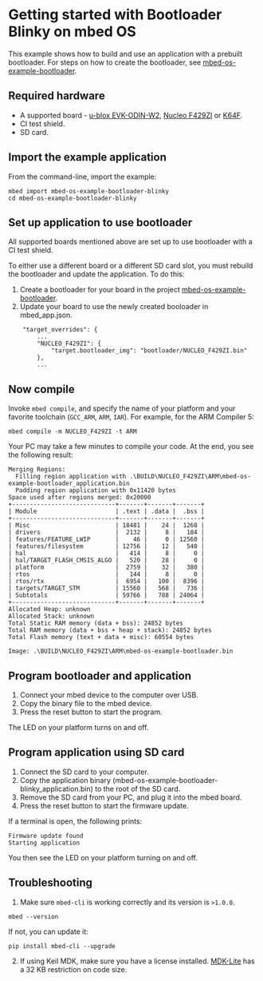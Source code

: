 # Getting started with Bootloader Blinky on mbed OS

This example shows how to build and use an application with a prebuilt bootloader. For steps on how to create the bootloader, see [mbed-os-example-bootloader](https://github.com/ARMmbed/mbed-os-example-bootloader).

## Required hardware
* A supported board - [u-blox EVK-ODIN-W2](https://developer.mbed.org/platforms/ublox-EVK-ODIN-W2/), [Nucleo F429ZI](https://developer.mbed.org/platforms/ST-Nucleo-F429ZI/) or [K64F](https://developer.mbed.org/platforms/FRDM-K64F/).
* CI test shield.
* SD card.

## Import the example application

From the command-line, import the example:

```
mbed import mbed-os-example-bootloader-blinky
cd mbed-os-example-bootloader-blinky
```

## Set up application to use bootloader

All supported boards mentioned above are set up to use bootloader with a CI test shield.

To either use a different board or a different SD card slot, you must rebuild the bootloader and update the application.
To do this:

1. Create a bootloader for your board in the project [mbed-os-example-bootloader](https://github.com/ARMmbed/mbed-os-example-bootloader).
2. Update your board to use the newly created booloader in mbed_app.json.

```
    "target_overrides": {
        ...
        "NUCLEO_F429ZI": {
            "target.bootloader_img": "bootloader/NUCLEO_F429ZI.bin"
        },
        ...
```

## Now compile

Invoke `mbed compile`, and specify the name of your platform and your favorite toolchain (`GCC_ARM`, `ARM`, `IAR`). For example, for the ARM Compiler 5:

```
mbed compile -m NUCLEO_F429ZI -t ARM
```

Your PC may take a few minutes to compile your code. At the end, you see the following result:

```
Merging Regions:
  Filling region application with .\BUILD\NUCLEO_F429ZI\ARM\mbed-os-example-bootloader_application.bin
  Padding region application with 0x11420 bytes
Space used after regions merged: 0x20000
+-----------------------------+-------+-------+-------+
| Module                      | .text | .data |  .bss |
+-----------------------------+-------+-------+-------+
| Misc                        | 18481 |    24 |  1268 |
| drivers                     |  2132 |     8 |   184 |
| features/FEATURE_LWIP       |    46 |     0 | 12560 |
| features/filesystem         | 12756 |    12 |   540 |
| hal                         |   414 |     8 |     0 |
| hal/TARGET_FLASH_CMSIS_ALGO |   520 |    28 |     0 |
| platform                    |  2759 |    32 |   380 |
| rtos                        |   144 |     8 |     0 |
| rtos/rtx                    |  6954 |   100 |  8396 |
| targets/TARGET_STM          | 15560 |   568 |   736 |
| Subtotals                   | 59766 |   788 | 24064 |
+-----------------------------+-------+-------+-------+
Allocated Heap: unknown
Allocated Stack: unknown
Total Static RAM memory (data + bss): 24852 bytes
Total RAM memory (data + bss + heap + stack): 24852 bytes
Total Flash memory (text + data + misc): 60554 bytes

Image: .\BUILD\NUCLEO_F429ZI\ARM\mbed-os-example-bootloader.bin
```

## Program bootloader and application

1. Connect your mbed device to the computer over USB.
1. Copy the binary file to the mbed device.
1. Press the reset button to start the program.

The LED on your platform turns on and off.

## Program application using SD card

1. Connect the SD card to your computer.
1. Copy the application binary (mbed-os-example-bootloader-blinky_application.bin) to the root of the SD card.
1. Remove the SD card from your PC, and plug it into the mbed board.
1. Press the reset button to start the firmware update.

If a terminal is open, the following prints:

```
Firmware update found
Starting application
```

You then see the LED on your platform turning on and off.

## Troubleshooting

1. Make sure `mbed-cli` is working correctly and its version is `>1.0.0`.

 ```
 mbed --version
 ```

 If not, you can update it:

 ```
 pip install mbed-cli --upgrade
 ```

2. If using Keil MDK, make sure you have a license installed. [MDK-Lite](http://www.keil.com/arm/mdk.asp) has a 32 KB restriction on code size.